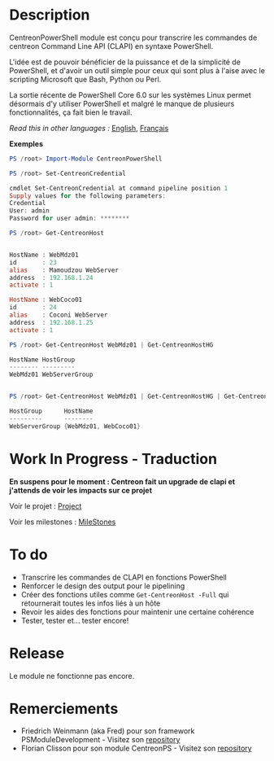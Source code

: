 # Description

CentreonPowerShell module est conçu pour transcrire les commandes de centreon Command Line API (CLAPI) en syntaxe PowerShell.

L'idée est de pouvoir bénéficier de la puissance et de la simplicité de PowerShell, et d'avoir un outil simple pour ceux qui sont plus à l'aise avec le scripting Microsoft que Bash, Python ou Perl.

La sortie récente de PowerShell Core 6.0 sur les systèmes Linux permet désormais d'y utiliser PowerShell et malgré le manque de plusieurs fonctionnalités, ça fait bien le travail.

_Read this in other languages :_ [English](https://github.com/Clebam/CentreonPowerShell/blob/Development/README.md), [Français](https://github.com/Clebam/CentreonPowerShell/blob/Development/README.FR.md)

__Exemples__
```PowerShell
PS /root> Import-Module CentreonPowerShell

PS /root> Set-CentreonCredential

cmdlet Set-CentreonCredential at command pipeline position 1
Supply values for the following parameters:
Credential
User: admin
Password for user admin: ********

PS /root> Get-CentreonHost


HostName : WebMdz01
id       : 23
alias    : Mamoudzou WebServer
address  : 192.168.1.24
activate : 1

HostName : WebCoco01
id       : 24
alias    : Coconi WebServer
address  : 192.168.1.25
activate : 1
```

```PowerShell
PS /root> Get-CentreonHost WebMdz01 | Get-CentreonHostHG

HostName HostGroup
-------- ---------
WebMdz01 WebServerGroup


PS /root> Get-CentreonHost WebMdz01 | Get-CentreonHostHG | Get-CentreonHostGroupMember

HostGroup      HostName
---------      --------
WebServerGroup {WebMdz01, WebCoco01}

```

# Work In Progress - Traduction
__En suspens pour le moment : Centreon fait un upgrade de clapi et j'attends de voir les impacts sur ce projet__

Voir le projet : [Project](https://github.com/Clebam/CentreonPowerShell/projects/1)

Voir les milestones : [MileStones](https://github.com/Clebam/CentreonPowerShell/milestone/1)

# To do

- Transcrire les commandes de CLAPI en fonctions PowerShell
- Renforcer le design des output pour le pipelining
- Créer des fonctions utiles comme `Get-CentreonHost -Full` qui retournerait toutes les infos liés à un hôte
- Revoir les aides des fonctions pour maintenir une certaine cohérence
- Tester, tester et... tester encore!

# Release

Le module ne fonctionne pas encore.

# Remerciements
- Friedrich Weinmann (aka Fred) pour son framework PSModuleDevelopment - Visitez son [repository](https://github.com/PowershellFrameworkCollective/PSModuleDevelopment)
- Florian Clisson pour son module CentreonPS - Visitez son [repository](https://github.com/ClissonFlorian/Centreon-Powershell-Module)